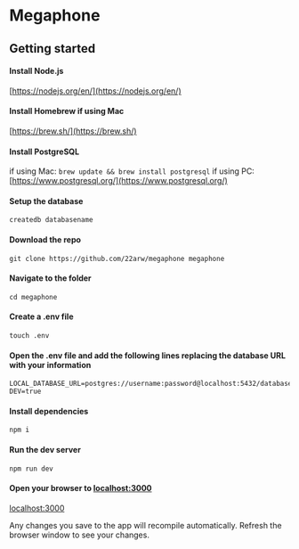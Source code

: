 # Megaphone

## Getting started

#### Install Node.js

[https://nodejs.org/en/](https://nodejs.org/en/)

#### Install Homebrew if using Mac

[https://brew.sh/](https://brew.sh/)

#### Install PostgreSQL

if using Mac: `brew update && brew install postgresql`
if using PC: [https://www.postgresql.org/](https://www.postgresql.org/)

#### Setup the database

`createdb databasename`

#### Download the repo

`git clone https://github.com/22arw/megaphone megaphone`

#### Navigate to the folder

`cd megaphone`

#### Create a .env file

`touch .env`

#### Open the .env file and add the following lines replacing the database URL with your information

```
LOCAL_DATABASE_URL=postgres://username:password@localhost:5432/databasename
DEV=true
```

#### Install dependencies

`npm i`

#### Run the dev server

`npm run dev`

#### Open your browser to [localhost:3000](localhost:3000)

[localhost:3000](localhost:3000)

Any changes you save to the app will recompile automatically. Refresh the browser window to see your changes.
